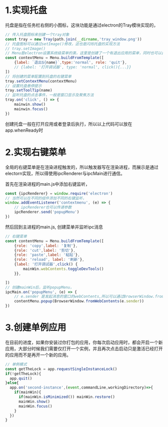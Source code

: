 <!--
 * @Author: your name
 * @Date: 2021-09-23 13:42:52
 * @LastEditTime: 2021-09-28 14:22:53
 * @LastEditors: Please set LastEditors
 * @Description: In User Settings Edit
 * @FilePath: \electron-vue\readme\4.md
-->
# 1.实现托盘
托盘是指在任务栏右侧的小图标，这块功能是通过electron的Tray模块实现的，
```js
// 传入托盘图标来创建一个tray对象
const tray = new Tray(path.join(__dirname,'tray_window.png'))
// 托盘图标可以通过setImage()修改，这也是闪烁托盘的实现方法
// tray.setImage()
// Menu是electron设置系统级菜单的类，这里是创建了一个有退出应用的菜单，同时也可以自定义事件
const contextMenu = Menu.buildFromTemplate([
    {label: `退出${name}`,type:'normal', role: 'quit'},
    // {label: '打开调试器', type: 'normal', click(){...}}
])
// 将创建的菜单配置到托盘的右键菜单
tray.setContextMenu(contextMenu)
// 设置托盘悬停提示
tray.setToolTip(name)
// 监听托盘的点击事件，一般是窗口显示及聚焦方法
tray.on('click', () => {
    mainwin.show()
    mainwin.focus()
})
```
创建托盘一般在打开应用或者登录后执行，所以以上代码可以放在app.whenReady时
# 2.实现右键菜单
全局的右键菜单是在渲染进程触发的，所以触发器写在渲染进程，而展示是通过electorn实现，所以得使用ipcRenderer与ipcMain进行通信。

首先在渲染进程的main.js中添加右键监听，
```js
const {ipcRenderer} = window.require('electron')
// 当然可以在不同的组件添加不同的右键监听，
window.addEventListener('contextmenu', (e) => {
    // ipcRenderer也可以传递参数
    ipcRenderer.send('popupMenu')
})
```
然后回到主进程的main.js, 创建菜单并监听ipc消息
```js
// 右键菜单
const contentMenu = Menu.buildFromTemplate([
    {role: 'copy',label: '复制'},
    {role: 'cut',label: '剪切'},
    {role: 'paste',label: '粘贴'},
    {role: 'reload', label: '刷新'},
    {label: '打开调试器',click() {
        mainWin.webContents.toggleDevTools()
    }},

])
// 创建mainWin后，监听popupMenu，
ipcMain.on('popupMenu', (e) => {
    // e.sender 是发起消息的窗口的webContents,所以可以通过BrowserWindow.fromWebContents获取窗口对象，然后在该窗口弹出，该事件会自动定位鼠标位置所以不需要我们处理鼠标相关事件
    contentMenu.popup(BrowserWindow.fromWebContents(e.sender))
})
```
# 3.创建单例应用
在目前的进度，如果你安装过你打包的应用，你每次启动应用时，都会开启一个新应用，大部分时候我们需要仅打开一个实例，并且再次点击启动只是激活已经打开的应用而不是再开一个新的应用。
```js
// 单例模式
const getTheLock = app.requestSingleInstanceLock()
if(!getTheLock){
  app.quit()
}else{
  app.on('second-instance',(event,commandLine,workingDirectory)=>{
    if(mainWin){
      if(mainWin.isMinimized()) mainWin.restore()
      mainWin.show()
      mainWin.focus()
    }
  })
}
```
